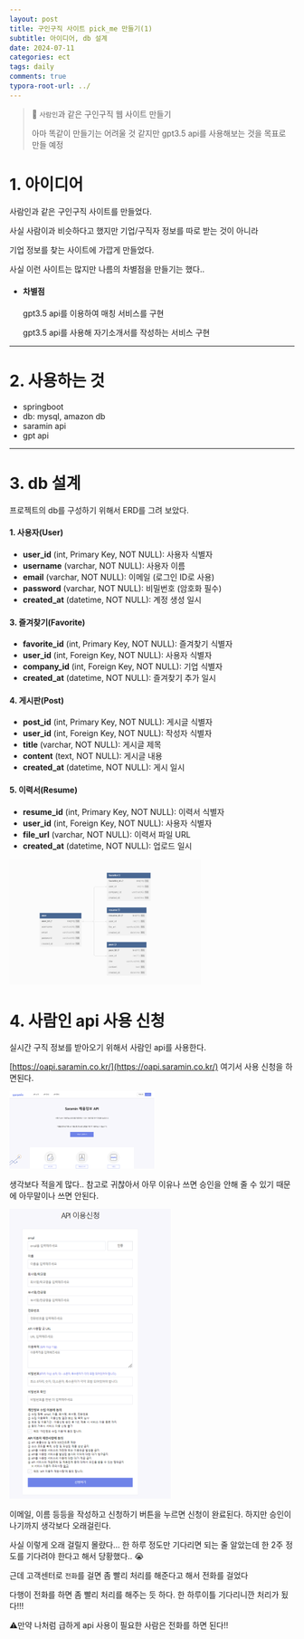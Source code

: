 ```yaml
---
layout: post
title: 구인구직 사이트 pick_me 만들기(1)
subtitle: 아이디어, db 설계
date: 2024-07-11
categories: ect
tags: daily
comments: true
typora-root-url: ../
---
```




>:notebook: `사람인`과 같은 구인구직 웹 사이트 만들기
>
>아마 똑같이 만들기는 어려울 것 같지만 gpt3.5 api를 사용해보는 것을 목표로 만들 예정



# 1. 아이디어

사람인과 같은 구인구직 사이트를 만들었다.

사실 사람이과 비슷하다고 했지만 기업/구직자 정보를 따로 받는 것이 아니라

기업 정보를 찾는 사이트에 가깝게 만들었다.



사실 이런 사이트는 많지만 나름의 차별점을 만들기는 했다..

- #### 차별점

  gpt3.5 api를 이용하여 매칭 서비스를 구현

  gpt3.5 api를 사용해 자기소개서를 작성하는 서비스 구현



---



# 2. 사용하는 것



- springboot
- db: mysql, amazon db
- saramin api
- gpt api



---



# 3. db 설계

프로젝트의 db를 구성하기 위해서 ERD를 그려 보았다.

#### 1. 사용자(User)

- **user_id** (int, Primary Key, NOT NULL): 사용자 식별자
- **username** (varchar, NOT NULL): 사용자 이름
- **email** (varchar, NOT NULL): 이메일 (로그인 ID로 사용)
- **password** (varchar, NOT NULL): 비밀번호 (암호화 필수)
- **created_at** (datetime, NOT NULL): 계정 생성 일시

#### 3. 즐겨찾기(Favorite)

- **favorite_id** (int, Primary Key, NOT NULL): 즐겨찾기 식별자
- **user_id** (int, Foreign Key, NOT NULL): 사용자 식별자
- **company_id** (int, Foreign Key, NOT NULL): 기업 식별자
- **created_at** (datetime, NOT NULL): 즐겨찾기 추가 일시

#### 4. 게시판(Post)

- **post_id** (int, Primary Key, NOT NULL): 게시글 식별자
- **user_id** (int, Foreign Key, NOT NULL): 작성자 식별자
- **title** (varchar, NOT NULL): 게시글 제목
- **content** (text, NOT NULL): 게시글 내용
- **created_at** (datetime, NOT NULL): 게시 일시

#### 5. 이력서(Resume)

- **resume_id** (int, Primary Key, NOT NULL): 이력서 식별자
- **user_id** (int, Foreign Key, NOT NULL): 사용자 식별자
- **file_url** (varchar, NOT NULL): 이력서 파일 URL
- **created_at** (datetime, NOT NULL): 업로드 일시

<img src="/images/2024-07-11-etc-datily-프로젝트 설계/db_erd.png" alt="db_erd" style="zoom:33%;" />







# 4. 사람인 api 사용 신청

실시간 구직 정보를 받아오기 위해서 사람인 api를 사용한다.

[https://oapi.saramin.co.kr/](https://oapi.saramin.co.kr/) 여기서 사용 신청을 하면된다.

<img src="/images/2024-07-11-etc-datily-프로젝트 설계/image-20240711155756417.png" alt="image-20240711155756417" style="zoom: 25%;" />



생각보다 적을게 많다..  참고로 귀찮아서 아무 이유나 쓰면 승인을 안해 줄 수 있기 때문에 아무말이나 쓰면 안된다.

<img src="/images/2024-07-11-etc-datily-프로젝트 설계/image-20240711155842056.png" alt="image-20240711155842056" style="zoom: 50%;" />

이메일, 이름 등등을 작성하고 신청하기 버튼을 누르면 신청이 완료된다. 하지만 승인이 나기까지 생각보다 오래걸린다.

사실 이렇게 오래 걸릴지 몰랐다... 한 하루 정도만 기다리면 되는 줄 알았는데 한 2주 정도를 기다려야 한다고 해서 당황했다.. :sob:

근데 고객센터로 `전화`를 걸면 좀 빨리 처리를 해준다고 해서 전화를 걸었다

다행이 전화를 하면 좀 빨리 처리를 해주는 듯 하다. 한 하루이틀 기다리니깐 처리가 됬다!!!

:warning:만약 나처럼 급하게 api 사용이 필요한 사람은 전화를 하면 된다!!











